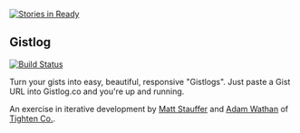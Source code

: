 [![Stories in Ready](https://badge.waffle.io/mattstauffer/gistlog.png?label=ready&title=Ready)](https://waffle.io/mattstauffer/gistlog)
## Gistlog 

[![Build Status](https://travis-ci.org/mattstauffer/gistlog.png?branch=master)](http://travis-ci.org/mattstauffer/gistlog)

Turn your gists into easy, beautiful, responsive "Gistlogs". Just paste a Gist URL into Gistlog.co and you're up and running.

An exercise in iterative development by [Matt Stauffer](http://mattstauffer.co/) and [Adam Wathan](http://adamwathan.me/) of [Tighten Co.](http://tighten.co/).
